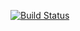 [![Build Status](https://www.travis-ci.org/shipSun/travis.svg?branch=master)](https://www.travis-ci.org/shipSun/travis) 